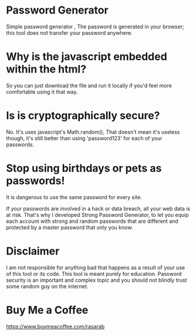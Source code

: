# Password Generator
Simple password generator , The password is generated in your browser; this tool does not transfer your password anywhere.

# Why is the javascript embedded within the html?
So you can just download the file and run it locally if you'd feel more comfortable using it that way.

# Is is cryptographically secure?
No. It's uses javascript's Math.random(), That doesn't mean it's useless though, it's still better than using 'password123' for each of your passwords.

# Stop using birthdays or pets as passwords!
It is dangerous to use the same password for every site.

If your passwords are involved in a hack or data breach, all your web data is at risk. That's why I developed Strong Password Generator, to let you equip each account with strong and random passwords that are different and protected by a master password that only you know.

# Disclaimer
I am not responsible for anything bad that happens as a result of your use of this tool or its code. This tool is meant purely for education. Password security is an important and complex topic and you should not blindly trust some random guy on the internet.

# Buy Me a Coffee 
https://www.buymeacoffee.com/rasarab
